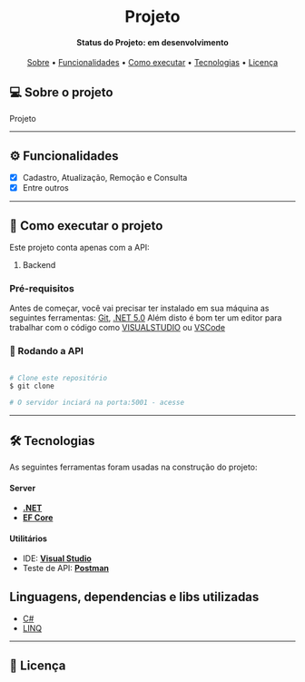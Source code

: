 ﻿<h1 align="center">
    Projeto
</h1>

<h4 align="center"> 
	Status do Projeto: em desenvolvimento
</h4>

<p align="center">
 <a href="#-sobre-o-projeto">Sobre</a> •
 <a href="#%EF%B8%8F-funcionalidades">Funcionalidades</a> •
 <a href="#-como-executar-o-projeto">Como executar</a> • 
 <a href="#-tecnologias">Tecnologias</a> • 
 <a href="#user-content--licença">Licença</a>
</p>

## 💻 Sobre o projeto

Projeto

---

## ⚙️ Funcionalidades

- [x] Cadastro, Atualização, Remoção e Consulta
- [x] Entre outros

---

## 🚀 Como executar o projeto

Este projeto conta apenas com a API:

1. Backend 

### Pré-requisitos

Antes de começar, você vai precisar ter instalado em sua máquina as seguintes ferramentas:
[Git](https://git-scm.com), [.NET 5.0](https://dotnet.microsoft.com/en-us/download/dotnet) 
Além disto é bom ter um editor para trabalhar com o código como [VISUALSTUDIO](https://visualstudio.microsoft.com/pt-br/downloads/) ou [VSCode](https://code.visualstudio.com/)

### 🎲 Rodando a API

```bash

# Clone este repositório
$ git clone 

# O servidor inciará na porta:5001 - acesse 

```

---

## 🛠 Tecnologias

As seguintes ferramentas foram usadas na construção do projeto:

#### **Server**

- **[.NET](https://dotnet.microsoft.com/en-us/)**
- **[EF Core](https://docs.microsoft.com/pt-br/ef/core/)**

#### [](https://github.com/tgmarinho/Ecoleta#utilit%C3%A1rios)**Utilitários**

- IDE: **[Visual Studio](https://visualstudio.microsoft.com/)**
- Teste de API: **[Postman](https://www.postman.com/)**

## Linguagens, dependencias e libs utilizadas 

- [C#](https://docs.microsoft.com/pt-br/dotnet/csharp/)
- [LINQ](https://docs.microsoft.com/pt-br/dotnet/csharp/programming-guide/concepts/linq/)

---

## 📝 Licença


